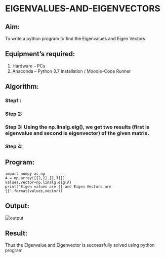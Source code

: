 # EIGENVALUES-AND-EIGENVECTORS
## Aim:
To write a python program to find the Eigenvalues and Eigen Vectors
## Equipment’s required:
1. 	Hardware – PCs
2. 	Anaconda – Python 3.7 Installation / Moodle-Code Runner
## Algorithm:
### Step1 : 
### Step 2: 
### Step 3: Using the np.linalg.eig(),  we get two results (first is eigenvalue and second is eigenvector) of the given matrix.
### Step 4: 

## Program:
```
import numpy as np
A = np.array([[2,2],[1,3]])
values,vector=np.linalg.eig(A)
print("Eigen values are {} and Eigen Vectors are {}".format(values,vector))
```

## Output:
![output](./eigenoutput.png)
## Result:
Thus the Eigenvalue and Eigenvector is successfully solved using python program
